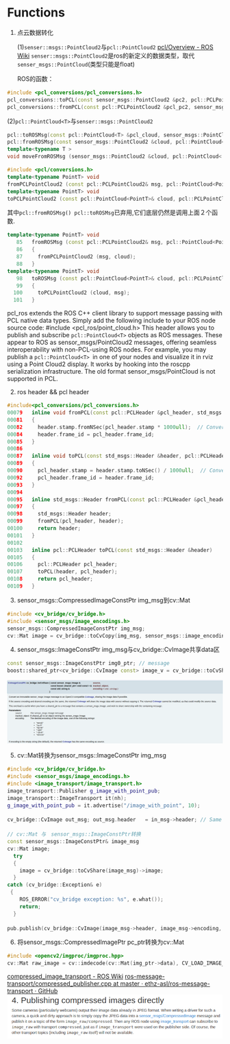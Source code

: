 # Functions

1. 点云数据转化

     (1)`senser::msgs::PointCloud2`与`pcl::PointCloud2`
       [pcl/Overview - ROS Wiki](http://wiki.ros.org/pcl/Overview)
       `senser::msgs::PointCloud2`是ros的新定义的数据类型，取代`senser_msgs::PointCloud`(类型只能是float) 

     ROS的函数：
  ```cpp
  #include <pcl_conversions/pcl_conversions.h>
  pcl_conversions::toPCL(const sensor_msgs::PointCloud2 &pc2, pcl::PCLPointCloud2 &pcl_pc2)
  pcl_conversions::fromPCL(const pcl::PCLPointCloud2 &pcl_pc2, sensor_msgs::PointCloud2 &pc2)
  ```

​     (2)`pcl::PointCloud<T>`与`senser::msgs::PointCloud2`

  ```cpp
  pcl::toROSMsg(const pcl::PointCloud<T> &pcl_cloud, sensor_msgs::PointCloud2 &cloud)
  pcl::fromROSMsg(const sensor_msgs::PointCloud2 &cloud, pcl::PointCloud<T> &pcl_cloud)
template<typename T >
void moveFromROSMsg (sensor_msgs::PointCloud2 &cloud, pcl::PointCloud< T > &pcl_cloud) // 推荐使用
  ```

  ```cpp
  #include <pcl/conversions.h>
template<typename PointT> void
 fromPCLPointCloud2 (const pcl::PCLPointCloud2& msg, pcl::PointCloud<PointT>& cloud)
template<typename PointT> void
 toPCLPointCloud2 (const pcl::PointCloud<PointT>& cloud, pcl::PCLPointCloud2& msg)
  ```
其中`pcl::fromROSMsg() pcl::toROSMsg`已弃用,它们底层仍然是调用上面２个函数.
```cpp
template<typename PointT> void 
   85   fromROSMsg (const pcl::PCLPointCloud2& msg, pcl::PointCloud<PointT>& cloud)
   86   {
   87     fromPCLPointCloud2 (msg, cloud);
   88   }
template<typename PointT> void 
   98   toROSMsg (const pcl::PointCloud<PointT>& cloud, pcl::PCLPointCloud2& msg)
   99   {
  100     toPCLPointCloud2 (cloud, msg);
  101   }
```
pcl_ros extends the ROS C++ client library to support message passing with PCL native data types. Simply add the following include to your ROS node source code:
#include <pcl_ros/point_cloud.h>
This header allows you to publish and subscribe `pcl::PointCloud<T>` objects as ROS messages. These appear to ROS as sensor_msgs/PointCloud2 messages, offering seamless interoperability with non-PCL-using ROS nodes. For example, you may publish a `pcl::PointCloud<T> `in one of your nodes and visualize it in rviz using a Point Cloud2 display. It works by hooking into the roscpp serialization infrastructure.
The old format sensor_msgs/PointCloud is not supported in PCL.

2. ros header && pcl header
```cpp
#include<pcl_conversions/pcl_conversions.h>
00079   inline void fromPCL(const pcl::PCLHeader &pcl_header, std_msgs::Header &header)
00081   {
00082     header.stamp.fromNSec(pcl_header.stamp * 1000ull);  // Convert from us to ns 00083     header.seq = pcl_header.seq;
00084     header.frame_id = pcl_header.frame_id;
00085   }
00086 
00087   inline void toPCL(const std_msgs::Header &header, pcl::PCLHeader &pcl_header)
00089   {
00090     pcl_header.stamp = header.stamp.toNSec() / 1000ull;  // Convert from ns to us 00091     pcl_header.seq = header.seq;
00092     pcl_header.frame_id = header.frame_id;
00093   }
00094 
00095   inline std_msgs::Header fromPCL(const pcl::PCLHeader &pcl_header)
00097   {
00098     std_msgs::Header header;
00099     fromPCL(pcl_header, header);
00100     return header;
00101   }
00102 
00103   inline pcl::PCLHeader toPCL(const std_msgs::Header &header)
00105   {
00106     pcl::PCLHeader pcl_header;
00107     toPCL(header, pcl_header);
00108     return pcl_header;
00109   }

```

3. sensor_msgs::CompressedImageConstPtr img_msg到cv::Mat
```cpp
#include <cv_bridge/cv_bridge.h> 
#include <sensor_msgs/image_encodings.h>
sensor_msgs::CompressedImageConstPtr img_msg;
cv::Mat image = cv_bridge::toCvCopy(img_msg, sensor_msgs::image_encodings::BGR8)->image; //sensor_msgs::image_encodings::BGR8
```

4. sensor_msgs::ImageConstPtr img_msg与cv_bridge::CvImage共享data区
```cpp
const sensor_msgs::ImageConstPtr img0_ptr; // message
boost::shared_ptr<cv_bridge::CvImage const> image_v = cv_bridge::toCvShare(img0_ptr, sensor_msgs::image_encodings::BGR8);
```
![7363e483](images/7363e483.png)

5. cv::Mat转换为sensor_msgs::ImageConstPtr img_msg
```cpp
#include <cv_bridge/cv_bridge.h> 
#include <sensor_msgs/image_encodings.h>
#include <image_transport/image_transport.h>
image_transport::Publisher g_image_with_point_pub;
image_transport::ImageTransport it(nh);
g_image_with_point_pub = it.advertise("/image_with_point", 10);

cv_bridge::CvImage out_msg; out_msg.header   = in_msg->header; // Same timestamp and tf frame as input image out_msg.encoding = sensor_msgs::image_encodings::TYPE_8UC1; // Or whatever sensor_msgs::image_encodings::TYPE_8UC3　(rgb) out_msg.image    = sal_float_image; // Your cv::Mat g_image_with_point_pub.publish(out_msg.toImageMsg());

// cv::Mat 与　sensor_msgs::ImageConstPtr转换
const sensor_msgs::ImageConstPtr& image_msg
cv::Mat image;
  try
  {
    image = cv_bridge::toCvShare(image_msg)->image;
  }
catch (cv_bridge::Exception& e)
 {
    ROS_ERROR("cv_bridge exception: %s", e.what());
    return;
  }

pub.publish(cv_bridge::CvImage(image_msg->header, image_msg->encoding, image).toImageMsg());
```

6. 将sensor_msgs::CompressedImagePtr pc_ptr转换为cv::Mat
```cpp
#include <opencv2/imgproc/imgproc.hpp>
cv::Mat raw_image = cv::imdecode(cv::Mat(img_ptr->data), CV_LOAD_IMAGE_UNCHANGED);
```
[compressed_image_transport - ROS Wiki](http://wiki.ros.org/compressed_image_transport)
[ros-message-transport/compressed_publisher.cpp at master · ethz-asl/ros-message-transport · GitHub](https://github.com/ethz-asl/ros-message-transport/blob/master/compressed_imagem_transport/src/compressed_publisher.cpp)
![095f57e7](images/095f57e7.png)